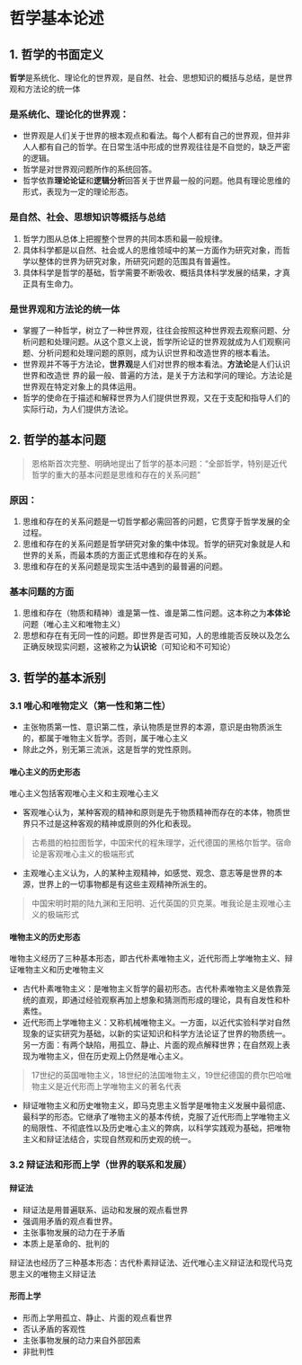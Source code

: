 # 哲学基本论述
## 1. 哲学的书面定义
**哲学**是系统化、理论化的世界观，是自然、社会、思想知识的概括与总结，是世界观和方法论的统一体
### 是系统化、理论化的世界观：
* 世界观是人们关于世界的根本观点和看法。每个人都有自己的世界观，但并非人人都有自己的哲学。在日常生活中形成的世界观往往是不自觉的，缺乏严密的逻辑。
* 哲学是对世界观问题所作的系统回答。
* 哲学依靠**理论论证**和**逻辑分析**回答关于世界最一般的问题。他具有理论思维的形式，表现为一定的理论形态。

### 是自然、社会、思想知识等概括与总结
1. 哲学力图从总体上把握整个世界的共同本质和最一般规律。
2. 具体科学都是以自然、社会或人的思维领域中的某一方面作为研究对象，而哲学以整体的世界为研究对象，所研究问题的范围具有普遍性。
3. 具体科学是哲学的基础，哲学需要不断吸收、概括具体科学发展的结果，才真正具有生命力。

### 是世界观和方法论的统一体
* 掌握了一种哲学，树立了一种世界观，往往会按照这种世界观去观察问题、分析问题和处理问题。从这个意义上说，哲学所论证的世界观就成为人们观察问题、分析问题和处理问题的原则，成为认识世界和改造世界的根本看法。
* 世界观并不等于方法论，**世界观**是人们对世界的根本看法。**方法论**是人们认识世界和改造世 界的最一般、普遍的方法，是关于方法和学问的理论。方法论是世界观在特定对象上的具体运用。
* 哲学的使命在于描述和解释世界为人们提供世界观，又在于支配和指导人们的实际行动，为人们提供方法论。

## 2. 哲学的基本问题
> 恩格斯首次完整、明确地提出了哲学的基本问题：“全部哲学，特别是近代哲学的重大的基本问题是思维和存在的关系问题”

### 原因：
1. 思维和存在的关系问题是一切哲学都必需回答的问题，它贯穿于哲学发展的全过程。
2. 思维和存在的关系问题是哲学研究对象的集中体现。哲学的研究对象就是人和世界的关系，而最本质的方面正式思维和存在的关系。
3. 思维和存在的关系问题是现实生活中遇到的最普遍的问题。

### 基本问题的方面
1. 思维和存在（物质和精神）谁是第一性、谁是第二性问题。这本称之为**本体论**问题（唯心主义和唯物主义）
2. 思想和存在有无同一性的问题。即世界是否可知，人的思维能否反映以及怎么正确反映现实问题，这被称之为**认识论**（可知论和不可知论）

## 3. 哲学的基本派别
### 3.1 唯心和唯物定义（第一性和第二性）
* 主张物质第一性、意识第二性，承认物质是世界的本源，意识是由物质派生的，都属于唯物主义哲学。否则，属于唯心主义
* 除此之外，别无第三流派，这是哲学的党性原则。

#### 唯心主义的历史形态
唯心主义包括客观唯心主义和主观唯心主义
* 客观唯心认为，某种客观的精神和原则是先于物质精神而存在的本体，物质世界只不过是这种客观的精神或原则的外化和表现。

> 古希腊的柏拉图哲学，中国宋代的程朱理学，近代德国的黑格尔哲学。宿命论是客观唯心主义的极端形式

* 主观唯心主义认为，人的某种主观精神，如感觉、观念、意志等是世界的本源，世界上的一切事物都是有这些主观精神所派生的。

> 中国宋明时期的陆九渊和王阳明、近代英国的贝克莱。唯我论是主观唯心主义的极端形式

#### 唯物主义的历史形态
唯物主义经历了三种基本形态，即古代朴素唯物主义，近代形而上学唯物主义、辩证唯物主义和历史唯物主义
* 古代朴素唯物主义：是唯物主义哲学的最初形态。古代朴素唯物主义是依靠笼统的直观，即通过经验观察再加上想象和猜测而形成的理论，具有自发性和朴素性。
* 近代形而上学唯物主义：又称机械唯物主义。一方面，以近代实验科学对自然现象的证实研究为基础，以新的实证知识和科学方法论证了世界的物质统一。另一方面：有两个缺陷，用孤立、静止、片面的观点解释世界；在自然观上表现为唯物主义，但在历史观上仍然是唯心主义。

> 17世纪的英国唯物主义，18世纪的法国唯物主义，19世纪德国的费尔巴哈唯物主义是近代形而上学唯物主义的著名代表

* 辩证唯物主义和历史唯物主义，即马克思主义哲学是唯物主义发展中最彻底、最科学的形态。它继承了唯物主义的基本传统，克服了近代形而上学唯物主义的局限性、不彻底性以及历史唯心主义的弊病，以科学实践观为基础，把唯物主义和辩证法结合，实现自然观和历史观的统一。

### 3.2 辩证法和形而上学（世界的联系和发展）
#### 辩证法
* 辩证法是用普遍联系、运动和发展的观点看世界
* 强调用矛盾的观点看世界。
* 主张事物发展的动力在于矛盾
* 本质上是革命的、批判的

辩证法也经历了三种基本形态：古代朴素辩证法、近代唯心主义辩证法和现代马克思主义的唯物主义辩证法

#### 形而上学
* 形而上学用孤立、静止、片面的观点看世界
* 否认矛盾的客观性
* 主张事物发展的动力来自外部因素
* 非批判性